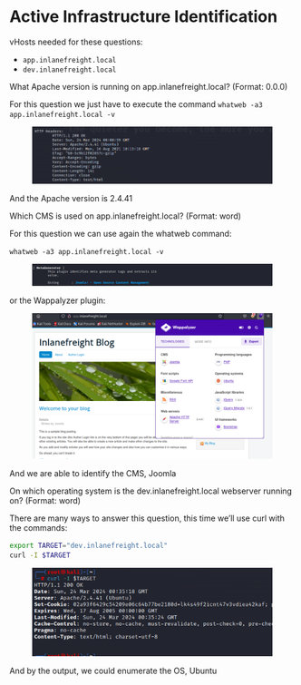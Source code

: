 # Active Infrastructure Identification

vHosts needed for these questions:

* `app.inlanefreight.local`
* `dev.inlanefreight.local`

What Apache version is running on app.inlanefreight.local? (Format: 0.0.0)

For this question we just have to execute the command `whatweb -a3 app.inlanefreight.local -v`

<figure><img src="../../.gitbook/assets/Screenshot 2024-03-24 001135.png" alt=""><figcaption></figcaption></figure>

And the Apache version is 2.4.41

Which CMS is used on app.inlanefreight.local? (Format: word)

For this question we can use again the whatweb command:

`whatweb -a3 app.inlanefreight.local -v`

<figure><img src="../../.gitbook/assets/Screenshot 2024-03-24 003024.png" alt=""><figcaption></figcaption></figure>

or the Wappalyzer plugin:

<figure><img src="../../.gitbook/assets/Screenshot 2024-03-24 003236.png" alt=""><figcaption></figcaption></figure>

And we are able to identify the CMS, Joomla

On which operating system is the dev.inlanefreight.local webserver running on? (Format: word)

There are many ways to answer this question, this time we’ll use curl with the commands:

```bash
export TARGET="dev.inlanefreight.local" 
curl -I $TARGET
```

<figure><img src="../../.gitbook/assets/Screenshot 2024-03-24 003547.png" alt=""><figcaption></figcaption></figure>

And by the output, we could enumerate the OS, Ubuntu
